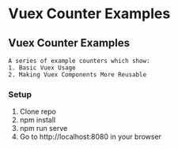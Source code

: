 # Vuex Counter Examples

## Vuex Counter Examples

```
A series of example counters which show:
1. Basic Vuex Usage
2. Making Vuex Components More Reusable
```

### Setup
1. Clone repo
2. npm install
3. npm run serve
4. Go to http://localhost:8080 in your browser


